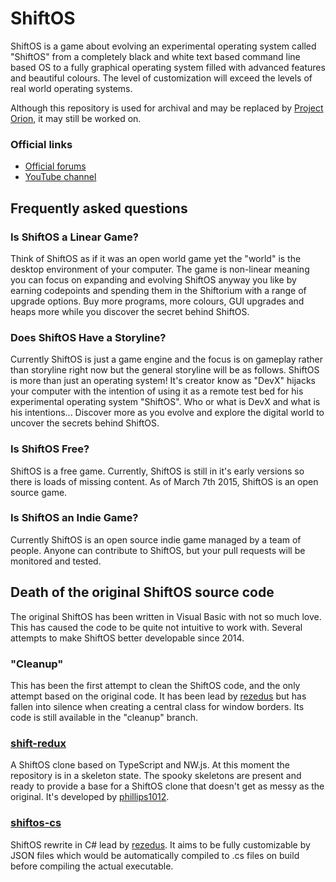 ShiftOS
=======
ShiftOS is a game about evolving an experimental operating system called
"ShiftOS" from a completely black and white text based command line based OS
to a fully graphical operating system filled with advanced features and
beautiful colours. The level of customization will exceed the levels of real
world operating systems.

Although this repository is used for archival and may be replaced by [Project Orion](http://www.github.com/ShiftOS/Project-Orion), it may still be worked on.

### Official links
* [Official forums](http://shiftos.net)
* [YouTube channel](https://youtube.com/shiftosdevs)

Frequently asked questions
--------------------------
### Is ShiftOS a Linear Game?
Think of ShiftOS as if it was an open world game yet the "world" is the desktop 
environment of your computer. The game is non-linear meaning you can focus on 
expanding and evolving ShiftOS anyway you like by earning codepoints and 
spending them in the Shiftorium with a range of upgrade options. Buy more 
programs, more colours, GUI upgrades and heaps more while you discover the 
secret behind ShiftOS.

### Does ShiftOS Have a Storyline?
Currently ShiftOS is just a game engine and the focus is on gameplay rather than 
storyline right now but the general storyline will be as follows. ShiftOS is 
more than just an operating system! It's creator know as "DevX" hijacks your 
computer with the intention of using it as a remote test bed for his 
experimental operating system "ShiftOS". Who or what is DevX and what is his 
intentions... Discover more as you evolve and explore the digital world to 
uncover the secrets behind ShiftOS.

### Is ShiftOS Free?
ShiftOS is a free game. Currently, ShiftOS is still in it's early versions so 
there is loads of missing content. As of March 7th 2015, ShiftOS is an open 
source game.

### Is ShiftOS an Indie Game?
Currently ShiftOS is an open source indie game managed by a team of people. 
Anyone can contribute to ShiftOS, but your pull requests will be monitored and 
tested.

Death of the original ShiftOS source code
-----------------------------------------
The original ShiftOS has been written in Visual Basic with not so much love. 
This has caused the code to be quite not intuitive to work with. Several 
attempts to make ShiftOS better developable since 2014.

### "Cleanup"
This has been the first attempt to clean the ShiftOS code, and the only attempt 
based on the original code. It has been lead by 
[rezedus](https://github.com/rezedus) but has fallen into silence when creating 
a central class for window borders. Its code is still available in the "cleanup" 
branch.

### [shift-redux](https://github.com/ShiftOS/shift-redux)
A ShiftOS clone based on TypeScript and NW.js. At this moment the repository is 
in a skeleton state. The spooky skeletons are present and ready to provide a 
base for a ShiftOS clone that doesn't get as messy as the original. It's 
developed by [phillips1012](https://github.com/phillips1012).

### [shiftos-cs](https://github.com/ShiftOS/shiftos-cs)
ShiftOS rewrite in C# lead by [rezedus](https://github.com/rezedus). It aims to
be fully customizable by JSON files which would be automatically compiled to
.cs files on build before compiling the actual executable. 
